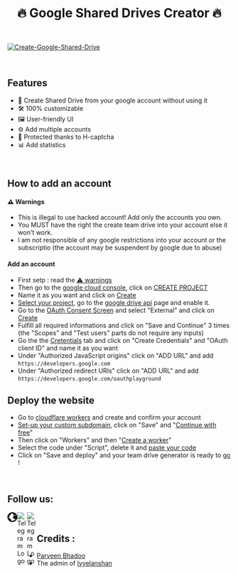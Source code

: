 <h1 align="center">🔥 Google Shared Drives Creator 🔥<br></h1> 

<br />

<!-- > ## A simple script to automate the google Shared Drives creation. -->
[![Create-Google-Shared-Drive](https://i.imgur.com/GB6clwg.png)](https://github.com/MsGsuite/MsGsuite)

<br />


## Features
- 🔭 Create Shared Drive from your google account without using it
- 🛠 100% customizable 
- 🖼 User-friendly UI
- ⚙️ Add multiple accounts
- 🔐 Protected thanks to H-captcha 
- 📊 Add statistics

<br />

<!-- [![Indrajeet's github stats](https://github-readme-stats.vercel.app/api?username=msgsuite&count_private=true&include_all_commits=true&theme=radical)](https://t.me/msgsuite)-->

## How to add an account
#### ⚠️ Warnings
 - This is illegal to use hacked account! Add only the accounts you own.
 - You MUST have the right the create team drive into your account else it won't work.
 - I am not responsible of any google restrictions into your account or the subscriptio (the account may be suspendent by google due to abuse)

#### Add an account
- First setp : read the [⚠️ warnings](https://github.com/MsGsuite/MsGsuite#%EF%B8%8F-warnings)
- Then go to the [google cloud console](https://console.developers.google.com/apis/credentials), click on [CREATE PROJECT]()
- Name it as you want and click on [Create]()
- [Select your project](), go to the [google drive api](https://console.developers.google.com/apis/library/drive.googleapis.com?q=drive) page and enable it.
- Go to the [OAuth Consent Screen](https://console.cloud.google.com/apis/credentials/consent) and select "External" and click on [Create]()
- Fulfill all required informations and click on "Save and Continue" 3 times (the "Scopes" and "Test users" parts do not require any inputs)
- Go the the [Cretentials](https://console.cloud.google.com/apis/credentials) tab and click on "Create Credentials" and "OAuth client ID" and name it as you want
- Under "Authorized JavaScript origins" click on "ADD URL" and add `https://developers.google.com`
- Under "Authorized redirect URIs" click on "ADD URL" and add `https://developers.google.com/oauthplayground`


## Deploy the website 
* Go to [cloudflare workers](https://workers.cloudflare.com/) and create and confirm your account
* [Set-up your custom subdomain](https://i.imgur.com/5g6MWG7.png), click on "Save" and "[Continue with free](https://i.imgur.com/pFR63in.png)"
* Then click on "Workers" and then "[Create a worker](https://i.imgur.com/8VExHx2.png)"<br />
* Select the code under "Script", delete it and [paste your code](https://i.imgur.com/q2P8Xt5.png)
* Click on "Save and deploy" and your team drive generator is ready to [go](https://td.msgsuite.workers.dev) !
<br />


## Follow us:
[<img align="left" alt="Website Logo" width="22px" src="https://raw.githubusercontent.com/iconic/open-iconic/master/svg/globe.svg" />][website]
[<img align="left" alt="Telegram Logo" width="22px" src="https://upload.wikimedia.org/wikipedia/commons/8/83/Telegram_2019_Logo.svg" />][telegram]
[<img align="left" alt="Telegram Logo" width="22px" src="https://www.searchpng.com/wp-content/uploads/2019/02/Message-Chat-Icon-PNG-Image-1024x941.png" />][telegramchat]
<br />
<!-- Optional if you have blogs -->
## Credits :
* [Parveen Bhadoo](https://github.com/ParveenBhadooOfficial/Create-Google-Shared-Drive)
* The admin of [lvyelanshan](https://t.me/lvyelanshan_share)
<!-- BLOG-POST-LIST:START -->
<!-- BLOG-POST-LIST:END -->
<!-- This section you create this variables that are used above -->
[website]: https://td.msgsuite.workers.dev
[telegram]: https://t.me/MsGsuite
[telegramchat]: https://t.me/MsGsuiteChat
